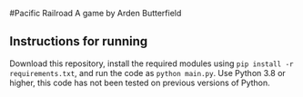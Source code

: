 #Pacific Railroad
A game by Arden Butterfield

## Instructions for running

Download this repository, install the required modules using 
`pip install -r requirements.txt`, and run the code as 
`python main.py`.
Use Python 3.8 or higher, this code has not been tested on previous
versions of Python.
